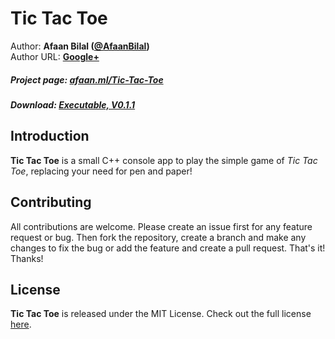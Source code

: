 Tic Tac Toe
==============

Author: **Afaan Bilal ([@AfaanBilal](https://github.com/AfaanBilal))**   
Author URL: **[Google+](https://google.com/+AfaanBilal)**

##### Project page: [afaan.ml/Tic-Tac-Toe](https://afaan.ml/Tic-Tac-Toe)
##### Download: [Executable, V0.1.1](https://afaan.ml/Tic-Tac-Toe/TicTacToe-cpp-console-Executable.zip)

## Introduction
**Tic Tac Toe** is a small C++ console app to play the simple game of *Tic Tac Toe*, 
replacing your need for pen and paper!

## Contributing
All contributions are welcome. Please create an issue first for any feature request
or bug. Then fork the repository, create a branch and make any changes to fix the bug 
or add the feature and create a pull request. That's it!
Thanks!

## License
**Tic Tac Toe** is released under the MIT License.
Check out the full license [here](LICENSE).
